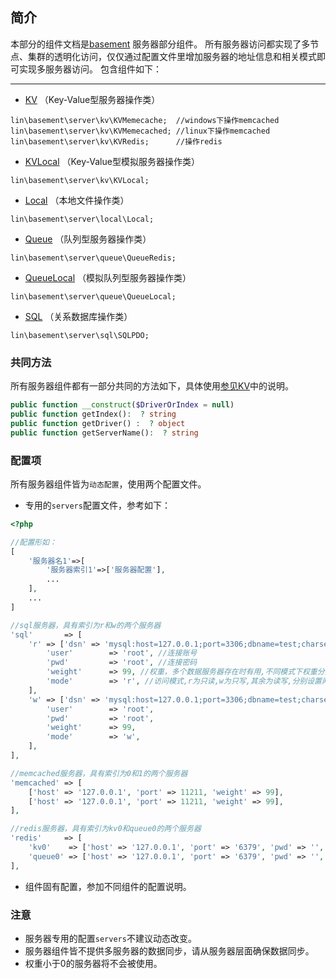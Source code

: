 简介
---
本部分的组件文档是[basement](../docs_basement/README.md) 服务器部分组件。
所有服务器访问都实现了多节点、集群的透明化访问，仅仅通过配置文件里增加服务器的地址信息和相关模式即可实现多服务器访问。
包含组件如下：

---

* [KV](kv/KV.md) （Key-Value型服务器操作类）
```
lin\basement\server\kv\KVMemecache;  //windows下操作memcached
lin\basement\server\kv\KVMemecached; //linux下操作memcached
lin\basement\server\kv\KVRedis;      //操作redis
```
* [KVLocal](kv/KVLocal.md) （Key-Value型模拟服务器操作类）
```
lin\basement\server\kv\KVLocal;
```

* [Local](local/Local.md)  （本地文件操作类）
```
lin\basement\server\local\Local;
```

* [Queue](queue/Queue.md)   （队列型服务器操作类）
```
lin\basement\server\queue\QueueRedis;
```

* [QueueLocal](queue/QueueLocal.md)   （模拟队列型服务器操作类）
```
lin\basement\server\queue\QueueLocal;
```

* [SQL](sql/SQLPDO.md) （关系数据库操作类）
```
lin\basement\server\sql\SQLPDO;
```

### 共同方法
所有服务器组件都有一部分共同的方法如下，具体使用[参见KV](kv/KV.md)中的说明。

```php
public function __construct($DriverOrIndex = null)
public function getIndex():  ? string
public function getDriver() :  ? object
public function getServerName():  ? string
```


### 配置项

所有服务器组件皆为`动态配置`，使用两个配置文件。

* 专用的`servers`配置文件，参考如下：

~~~php
<?php

//配置形如：
[
    '服务器名1'=>[
        '服务器索引1'=>['服务器配置'],
        ...
    ],
    ...
]

//sql服务器，具有索引为r和w的两个服务器
'sql'       => [
    'r' => ['dsn' => 'mysql:host=127.0.0.1;port=3306;dbname=test;charset=utf8', //不同sql产品的dsn参考pdo说明
        'user'        => 'root', //连接账号
        'pwd'         => 'root', //连接密码
        'weight'      => 99, //权重，多个数据服务器存在时有用,不同模式下权重分开计算
        'mode'        => 'r', //访问模式,r为只读,w为只写,其余为读写,分别设置两个便可实现读写分离
    ],
    'w' => ['dsn' => 'mysql:host=127.0.0.1;port=3306;dbname=test;charset=utf8',
        'user'        => 'root',
        'pwd'         => 'root',
        'weight'      => 99,
        'mode'        => 'w',
    ],
],

//memcached服务器，具有索引为0和1的两个服务器
'memcached' => [
    ['host' => '127.0.0.1', 'port' => 11211, 'weight' => 99],
    ['host' => '127.0.0.1', 'port' => 11211, 'weight' => 99],
],

//redis服务器，具有索引为kv0和queue0的两个服务器
'redis'     => [
    'kv0'    => ['host' => '127.0.0.1', 'port' => '6379', 'pwd' => '', 'weight' => 99, 'timeout' => 1],
    'queue0' => ['host' => '127.0.0.1', 'port' => '6379', 'pwd' => '', 'weight' => 99, 'timeout' => 1],
],
~~~

* 组件固有配置，参加不同组件的配置说明。

### 注意
* 服务器专用的配置`servers`不建议动态改变。
* 服务器组件皆不提供多服务器的数据同步，请从服务器层面确保数据同步。
* 权重小于0的服务器将不会被使用。




